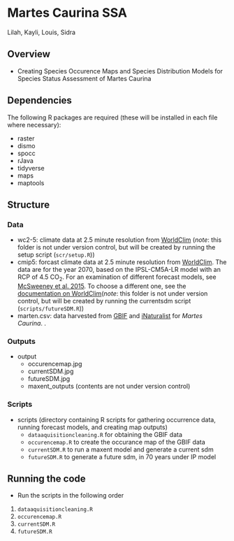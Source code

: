# Martes Caurina SSA

Lilah, Kayli, Louis, Sidra

## Overview

- Creating Species Occurence Maps and Species Distribution Models for Species Status Assessment of Martes Caurina

## Dependencies 

The following  R packages are required (these will be installed in each file where necessary):
- raster
- dismo
- spocc
- rJava
- tidyverse
- maps
- maptools

## Structure

### Data
  + wc2-5: climate data at 2.5 minute resolution from [WorldClim](http://www.worldclim.org) (_note_: this folder is not under version control, but will be created by running the setup script (`scr/setup.R`))
  + cmip5: forcast climate data at 2.5 minute resolution from [WorldClim](http://www.worldclim.org). The data are for the year 2070, based on the IPSL-CM5A-LR model with an RCP of 4.5 CO<sub>2</sub>. For an examination of different forecast models, see [McSweeney et al. 2015](https://link.springer.com/article/10.1007/s00382-014-2418-8). To choose a different one, see the [documentation on WorldClim](http://www.worldclim.com/cmip5_5m)(_note_: this folder is not under version control, but will be created by running the currentsdm script (`scripts/futureSDM.R`)) 
  + marten.csv: data harvested from [GBIF](https://www.gbif.org/) and [iNaturalist](https://www.inaturalist.org) for _Martes Caurina_. .
  
### Outputs
+ output
  + occurencemap.jpg
  + currentSDM.jpg
  + futureSDM.jpg
  + maxent_outputs (contents are not under version control)

### Scripts
+ scripts (directory containing R scripts for gathering occurrence data, running forecast models, and creating map outputs)
  + `dataaquisitioncleaning.R` for obtaining the GBIF data
  + `occurencemap.R` to create the occurance map of the GBIF data
  + `currentSDM.R` to run a maxent model and generate a current sdm
  + `futureSDM.R` to generate a future sdm, in 70 years under IP model 
 

## Running the code
- Run the scripts in the following order
1. `dataaquisitioncleaning.R`
2. `occurencemap.R`
3. `currentSDM.R`
4. `futureSDM.R`
